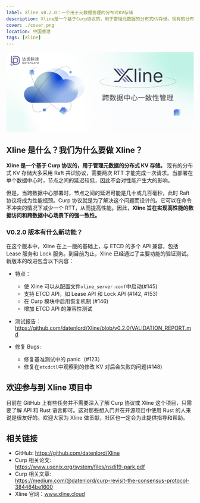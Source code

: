 ```yaml
---
label: Xline v0.2.0：一个用于元数据管理的分布式KV存储
description: Xline是一个基于Curp协议的，用于管理元数据的分布式KV存储。现有的分布式KV存储大多采用Raft共识协议，需要两次RTT才能完成一次请求。当部署在单个数据中心时，节点之间的延迟较低，因此不会对性能产生大的影响。
cover: ./cover.png
location: 中国香港
tags: [Xline]
---
```


![封面](./cover.png)

## Xline 是什么？我们为什么要做 Xline？

**Xline 是一个基于 Curp 协议的，用于管理元数据的分布式 KV 存储。** 现有的分布式 KV 存储大多采用 Raft 共识协议，需要两次 RTT 才能完成一次请求。当部署在单个数据中心时，节点之间的延迟较低，因此不会对性能产生大的影响。

但是，当跨数据中心部署时，节点之间的延迟可能是几十或几百毫秒，此时 Raft 协议将成为性能瓶颈。Curp 协议就是为了解决这个问题而设计的。它可以在命令不冲突的情况下减少一个 RTT，从而提高性能。因此，**Xline 旨在实现高性能的数据访问和跨数据中心场景下的强一致性。**

### V0.2.0 版本有什么新功能？

在这个版本中，Xline 在上一版的基础上，与 ETCD 的多个 API 兼容，包括 Lease 服务和 Lock 服务。到目前为止，Xline 已经通过了主要功能的验证测试。新版本的改进包含以下内容：

- 特点：

  - 使 Xline 可以从配置文件`xline_server.conf`中启动(#145)
  - 支持 ETCD API，如 Lease API 和 Lock API (#142, #153)
  - 在 Curp 模块中启用恢复机制 (#146)
  - 增加 ETCD API 的兼容性测试

- 测试报告：  
  https://github.com/datenlord/Xline/blob/v0.2.0/VALIDATION_REPORT.md

- 修复 Bugs:
  - 修复基准测试中的 panic（#123）
  - 修复在`etcdctl`中观察到的修改 KV 对后会失败的问题(#148)

## 欢迎参与到 Xline 项目中

目前在 GitHub 上有些任务并不需要深入了解 Curp 协议或 Xline 这个项目，只需要了解 API 和 Rust 语言即可。这对那些想入门并在开源项目中使用 Rust 的人来说是很友好的。欢迎大家为 Xline 做贡献，社区也一定会为此提供指导和帮助。

## 相关链接

- GitHub: https://github.com/datenlord/Xline
- Curp 相关论文:  
  https://www.usenix.org/system/files/nsdi19-park.pdf
- Curp 相关文章:  
  https://medium.com/@datenlord/curp-revisit-the-consensus-protocol-384464be1600
- Xline 官网：www.xline.cloud
